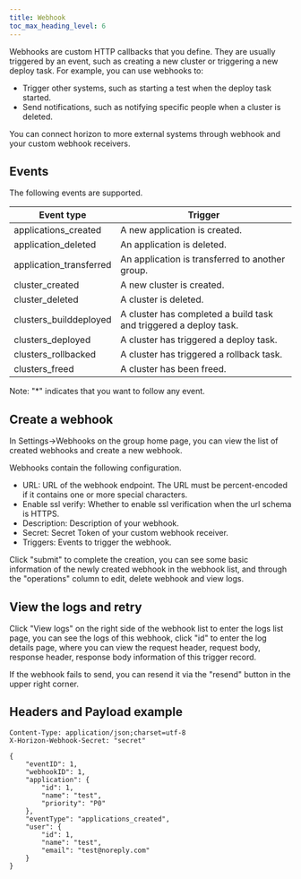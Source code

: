 ```yaml
---
title: Webhook
toc_max_heading_level: 6
---
```


Webhooks are custom HTTP callbacks that you define. They are usually triggered by an event, such as creating a new cluster or triggering a new deploy task. For example, you can use webhooks to:

- Trigger other systems, such as starting a test when the deploy task started.
- Send notifications, such as notifying specific people when a cluster is deleted.

You can connect horizon to more external systems through webhook and your custom webhook receivers.

## Events

The following events are supported.

| Event type              | Trigger                                                           |
| ----------------------- | ----------------------------------------------------------------- |
| applications_created    | A new application is created.                                     |
| application_deleted     | An application is deleted.                                        |
| application_transferred | An application is transferred to another group.                   |
| cluster_created         | A new cluster is created.                                         |
| cluster_deleted         | A cluster is deleted.                                             |
| clusters_builddeployed  | A cluster has completed a build task and triggered a deploy task. |
| clusters_deployed       | A cluster has triggered a deploy task.                            |
| clusters_rollbacked     | A cluster has triggered a rollback task.                          |
| clusters_freed          | A cluster has been freed.                                         |

Note: "*" indicates that you want to follow any event.

## Create a webhook

In Settings->Webhooks on the group home page, you can view the list of created webhooks and create a new webhook.

Webhooks contain the following configuration.

- URL: URL of the webhook endpoint. The URL must be percent-encoded if it contains one or more special characters.
- Enable ssl verify: Whether to enable ssl verification when the url schema is HTTPS.
- Description: Description of your webhook.
- Secret: Secret Token of your custom webhook receiver.
- Triggers: Events to trigger the webhook.

Click "submit" to complete the creation, you can see some basic information of the newly created webhook in the webhook list, and through the "operations" column to edit, delete webhook and view logs.

## View the logs and retry

Click "View logs" on the right side of the webhook list to enter the logs list page, you can see the logs of this webhook, click "id" to enter the log details page, where you can view the request header, request body, response header, response body information of this trigger record.

If the webhook fails to send, you can resend it via the "resend" button in the upper right corner.

## Headers and Payload example

```
Content-Type: application/json;charset=utf-8
X-Horizon-Webhook-Secret: "secret"

{
    "eventID": 1,
    "webhookID": 1,
    "application": {
        "id": 1,
        "name": "test",
        "priority": "P0"
    },
    "eventType": "applications_created",
    "user": {
        "id": 1,
        "name": "test",
        "email": "test@noreply.com"
    }
}
```
